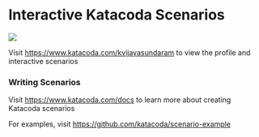 # Interactive Katacoda Scenarios

[![](http://shields.katacoda.com/katacoda/kvijayasundaram/count.svg)](https://www.katacoda.com/kvijayasundaram "Get your profile on Katacoda.com")

Visit https://www.katacoda.com/kvijayasundaram to view the profile and interactive scenarios

### Writing Scenarios
Visit https://www.katacoda.com/docs to learn more about creating Katacoda scenarios

For examples, visit https://github.com/katacoda/scenario-example
